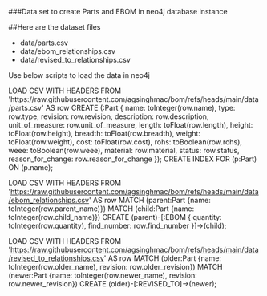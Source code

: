 
###Data set to create Parts and EBOM in neo4j database instance

##Here are the dataset files
  - data/parts.csv
  - data/ebom_relationships.csv
  - data/revised_to_relationships.csv

Use below scripts to load the data in neo4j
<p>
LOAD CSV WITH HEADERS FROM 'https://raw.githubusercontent.com/agsinghmac/bom/refs/heads/main/data/parts.csv' AS row
CREATE (:Part {
  name: toInteger(row.name),
  type: row.type,
  revision: row.revision,
  description: row.description,
  unit_of_measure: row.unit_of_measure,
  length: toFloat(row.length),
  height: toFloat(row.height),
  breadth: toFloat(row.breadth),
  weight: toFloat(row.weight),
  cost: toFloat(row.cost),
  rohs: toBoolean(row.rohs),
  weee: toBoolean(row.weee),
  material: row.material,
  status: row.status,
  reason_for_change: row.reason_for_change
});
CREATE INDEX FOR (p:Part) ON (p.name);


LOAD CSV WITH HEADERS FROM 'https://raw.githubusercontent.com/agsinghmac/bom/refs/heads/main/data/ebom_relationships.csv' AS row
MATCH (parent:Part {name: toInteger(row.parent_name)})
MATCH (child:Part {name: toInteger(row.child_name)})
CREATE (parent)-[:EBOM {
  quantity: toInteger(row.quantity),
  find_number: row.find_number
}]->(child);


LOAD CSV WITH HEADERS FROM 'https://raw.githubusercontent.com/agsinghmac/bom/refs/heads/main/data/revised_to_relationships.csv' AS row
MATCH (older:Part {name: toInteger(row.older_name), revision: row.older_revision})
MATCH (newer:Part {name: toInteger(row.newer_name), revision: row.newer_revision})
CREATE (older)-[:REVISED_TO]->(newer);
  
</p>
